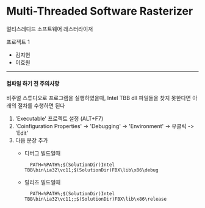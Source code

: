 Multi-Threaded Software Rasterizer
==================
멀티스레디드 소프트웨어 래스터라이저

프로젝트 1
- 김지현
- 이효원

----
#### 컴파일 하기 전 주의사항
비주얼 스튜디오로 프로그램을 실행하였을때, Intel TBB dll 파일들을 찾지 못한다면 아래의 절차를 수행하면 된다
 1. 'Executable' 프로젝트 설정 (ALT+F7)
 2. 'Coinfiguration Properties' -> 'Debugging' -> 'Environment' -> 우클릭 -> 'Edit'
 3. 다음 문장 추가
    * 디버그 빌드일때
    
            PATH=%PATH%;$(SolutionDir)Intel TBB\bin\ia32\vc11;$(SolutionDir)FBX\lib\x86\debug
    * 릴리즈 빌드일때
    
            PATH=%PATH%;$(SolutionDir)Intel TBB\bin\ia32\vc11;;$(SolutionDir)FBX\lib\x86\release

